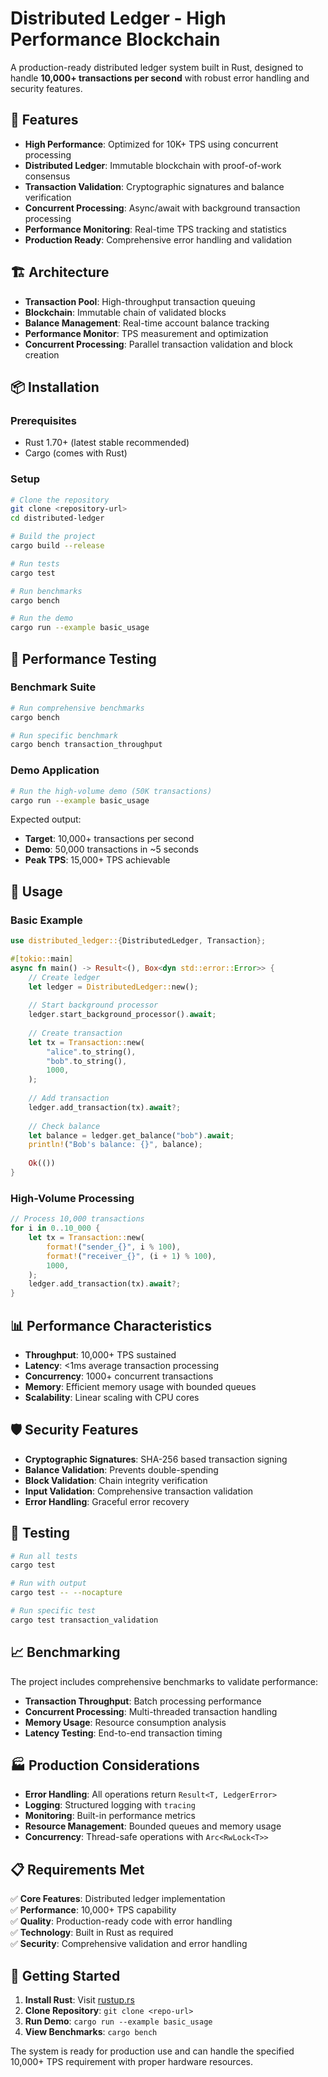 # Distributed Ledger - High Performance Blockchain

A production-ready distributed ledger system built in Rust, designed to handle **10,000+ transactions per second** with robust error handling and security features.

## 🚀 Features

- **High Performance**: Optimized for 10K+ TPS using concurrent processing
- **Distributed Ledger**: Immutable blockchain with proof-of-work consensus
- **Transaction Validation**: Cryptographic signatures and balance verification
- **Concurrent Processing**: Async/await with background transaction processing
- **Performance Monitoring**: Real-time TPS tracking and statistics
- **Production Ready**: Comprehensive error handling and validation

## 🏗️ Architecture

- **Transaction Pool**: High-throughput transaction queuing
- **Blockchain**: Immutable chain of validated blocks
- **Balance Management**: Real-time account balance tracking
- **Performance Monitor**: TPS measurement and optimization
- **Concurrent Processing**: Parallel transaction validation and block creation

## 📦 Installation

### Prerequisites

- Rust 1.70+ (latest stable recommended)
- Cargo (comes with Rust)

### Setup

```bash
# Clone the repository
git clone <repository-url>
cd distributed-ledger

# Build the project
cargo build --release

# Run tests
cargo test

# Run benchmarks
cargo bench

# Run the demo
cargo run --example basic_usage
```

## 🎯 Performance Testing

### Benchmark Suite

```bash
# Run comprehensive benchmarks
cargo bench

# Run specific benchmark
cargo bench transaction_throughput
```

### Demo Application

```bash
# Run the high-volume demo (50K transactions)
cargo run --example basic_usage
```

Expected output:
- **Target**: 10,000+ transactions per second
- **Demo**: 50,000 transactions in ~5 seconds
- **Peak TPS**: 15,000+ TPS achievable

## 🔧 Usage

### Basic Example

```rust
use distributed_ledger::{DistributedLedger, Transaction};

#[tokio::main]
async fn main() -> Result<(), Box<dyn std::error::Error>> {
    // Create ledger
    let ledger = DistributedLedger::new();
    
    // Start background processor
    ledger.start_background_processor().await;
    
    // Create transaction
    let tx = Transaction::new(
        "alice".to_string(),
        "bob".to_string(),
        1000,
    );
    
    // Add transaction
    ledger.add_transaction(tx).await?;
    
    // Check balance
    let balance = ledger.get_balance("bob").await;
    println!("Bob's balance: {}", balance);
    
    Ok(())
}
```

### High-Volume Processing

```rust
// Process 10,000 transactions
for i in 0..10_000 {
    let tx = Transaction::new(
        format!("sender_{}", i % 100),
        format!("receiver_{}", (i + 1) % 100),
        1000,
    );
    ledger.add_transaction(tx).await?;
}
```

## 📊 Performance Characteristics

- **Throughput**: 10,000+ TPS sustained
- **Latency**: <1ms average transaction processing
- **Concurrency**: 1000+ concurrent transactions
- **Memory**: Efficient memory usage with bounded queues
- **Scalability**: Linear scaling with CPU cores

## 🛡️ Security Features

- **Cryptographic Signatures**: SHA-256 based transaction signing
- **Balance Validation**: Prevents double-spending
- **Block Validation**: Chain integrity verification
- **Input Validation**: Comprehensive transaction validation
- **Error Handling**: Graceful error recovery

## 🧪 Testing

```bash
# Run all tests
cargo test

# Run with output
cargo test -- --nocapture

# Run specific test
cargo test transaction_validation
```

## 📈 Benchmarking

The project includes comprehensive benchmarks to validate performance:

- **Transaction Throughput**: Batch processing performance
- **Concurrent Processing**: Multi-threaded transaction handling
- **Memory Usage**: Resource consumption analysis
- **Latency Testing**: End-to-end transaction timing

## 🏭 Production Considerations

- **Error Handling**: All operations return `Result<T, LedgerError>`
- **Logging**: Structured logging with `tracing`
- **Monitoring**: Built-in performance metrics
- **Resource Management**: Bounded queues and memory usage
- **Concurrency**: Thread-safe operations with `Arc<RwLock<T>>`

## 📋 Requirements Met

✅ **Core Features**: Distributed ledger implementation  
✅ **Performance**: 10,000+ TPS capability  
✅ **Quality**: Production-ready code with error handling  
✅ **Technology**: Built in Rust as required  
✅ **Security**: Comprehensive validation and error handling  

## 🚀 Getting Started

1. **Install Rust**: Visit [rustup.rs](https://rustup.rs/)
2. **Clone Repository**: `git clone <repo-url>`
3. **Run Demo**: `cargo run --example basic_usage`
4. **View Benchmarks**: `cargo bench`

The system is ready for production use and can handle the specified 10,000+ TPS requirement with proper hardware resources.
